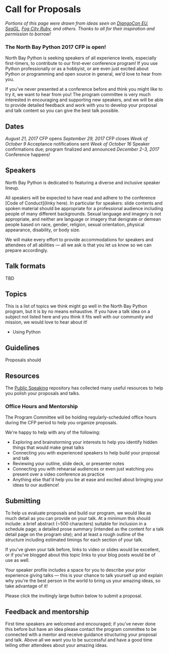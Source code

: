 # Call for Proposals

_Portions of this page were drawn from ideas seen on [DjangoCon EU](https://djangocon.eu), [SeaGL](https://seagl.org), [Fog City Ruby](http://www.fogcityruby.com/speak/), and others. Thanks to all for their inspiration and permission to borrow!_

### The North Bay Python 2017 CFP is open!

North Bay Python is seeking speakers of all experience levels, especially first-timers, to contribute to our first-ever conference program! If you use Python professionally or as a hobbyist, or are even just excited about Python or programming and open source in general, we'd love to hear from you.

If you've never presented at a conference before and think you might like to try it, we want to hear from you! The program committee is very much interested in encouraging and supporting new speakers, and we will be able to provide detailed feedback and work with you to develop your proposal and talk content so you can give the best talk possible.

## Dates

*August 21, 2017* CFP opens
*September 29, 2017* CFP closes
*Week of October 9* Acceptance notifications sent
*Week of October 16* Speaker confirmations due; program finalized and announced
*December 2–3, 2017* Conference happens!

## Speakers

North Bay Python is dedicated to featuring a diverse and inclusive speaker lineup.

All speakers will be expected to have read and adhere to the conference [Code of Conduct](linky here). In particular for speakers: slide contents and spoken material should be appropriate for a professional audience including people of many different backgrounds. Sexual language and imagery is not appropriate, and neither are language or imagery that denigrate or demean people based on race, gender, religion, sexual orientation, physical appearance, disability, or body size.

We will make every effort to provide accommodations for speakers and attendees of all abilities — all we ask is that you let us know so we can prepare accordingly.

## Talk formats

TBD

## Topics

This is a list of topics we think might go well in the North Bay Python program, but it is by no means exhaustive. If you have a talk idea on a subject not listed here and you think it fits well with our community and mission, we would love to hear about it!

+ Using Python 

## Guidelines

Proposals should 

## Resources

The [Public Speaking](https://github.com/vmbrasseur/Public_Speaking) repository has collected many useful resources to help you polish your proposals and talks.

### Office Hours and Mentorship

The Program Committee will be holding regularly-scheduled office hours during the CFP period to help you organize proposals.

We're happy to help with any of the following:

+ Exploring and brainstorming your interests to help you identify hidden things that would make great talks
+ Connecting you with experienced speakers to help build your proposal and talk
+ Reviewing your outline, slide deck, or presenter notes
+ Connecting you with rehearsal audiences or even just watching you present over a video conference as practice
+ Anything else that'd help you be at ease and excited about bringing your ideas to our audience!

<!-- TODO schedule and contact info go here -->

## Submitting

To help us evaluate proposals and build our program, we would like as much detail as you can provide on your talk. At a minimum this should include: a brief abstract (~500 characters) suitable for inclusion in a schedule page; a detailed prose summary (intended as the content for a talk detail page on the program site); and at least a rough outline of the structure including estimated timings for each section of your talk.

If you've given your talk before, links to video or slides would be excellent, or if you've blogged about this topic links to your blog posts would be of use as well.

Your speaker profile includes a space for you to describe your prior experience giving talks — this is your chance to talk yourself up and explain why you're the best person in the world to bring us your amazing ideas, so take advantage of it!

Please click the invitingly large button below to submit a proposal.

<!-- TODO invitingly large button plz -->

## Feedback and mentorship

First time speakers are welcomed and encouraged; if you've never done this before but have an idea please contact the program committee to be connected with a mentor and receive guidance structuring your proposal and talk. Above all we want you to be successful and have a good time telling other attendees about your amazing ideas. 
